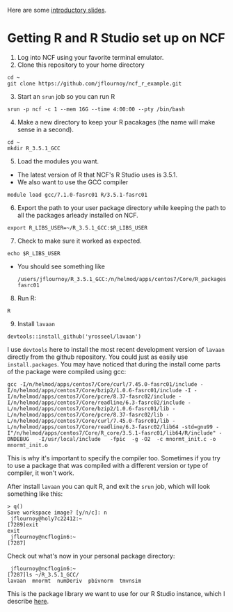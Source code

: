 Here are some [introductory slides](https://docs.google.com/presentation/d/1u9QSS6pNZYpxPMIqVZbyqU2lxGA2OK4QX7bDIpE32Yw/edit?usp=sharing).

# Getting R and R Studio set up on NCF

1. Log into NCF using your favorite terminal emulator.
2. Clone this repository to your home directory
  ```
  cd ~
  git clone https://github.com/jflournoy/ncf_r_example.git
  ```
3. Start an `srun` job so you can run R
  ```
  srun -p ncf -c 1 --mem 16G --time 4:00:00 --pty /bin/bash
  ```
4. Make a new directory to keep your R pacakages (the name will make sense in a second).
  ```
  cd ~
  mkdir R_3.5.1_GCC
  ```
5. Load the modules you want.
  - The latest version of R that NCF's R Studio uses is 3.5.1.
  - We also want to use the GCC compiler
  ```
  module load gcc/7.1.0-fasrc01 R/3.5.1-fasrc01
  ```
6. Export the path to your user package directory while keeping the path to all the packages arleady installed on NCF.
  ```
  export R_LIBS_USER=~/R_3.5.1_GCC:$R_LIBS_USER
  ```
7. Check to make sure it worked as expected.
  ```
  echo $R_LIBS_USER
  ```
  - You should see something like
    ```
    /users/jflournoy/R_3.5.1_GCC:/n/helmod/apps/centos7/Core/R_packages/3.5.1-fasrc01
    ```
8. Run R:
  ```
  R
  ```
9. Install `lavaan`
  ```
  devtools::install_github('yrosseel/lavaan')
  ```
  
I use `devtools` here to install the most recent development version of `lavaan` directly from the github repository. You could just as easily use `install.packages`. You may have noticed that during the install come parts of the package were compiled using gcc:
```
gcc -I/n/helmod/apps/centos7/Core/curl/7.45.0-fasrc01/include -I/n/helmod/apps/centos7/Core/bzip2/1.0.6-fasrc01/include -I -I/n/helmod/apps/centos7/Core/pcre/8.37-fasrc02/include -I/n/helmod/apps/centos7/Core/readline/6.3-fasrc02/include -L/n/helmod/apps/centos7/Core/bzip2/1.0.6-fasrc01/lib -L/n/helmod/apps/centos7/Core/pcre/8.37-fasrc02/lib -L/n/helmod/apps/centos7/Core/curl/7.45.0-fasrc01/lib -L/n/helmod/apps/centos7/Core/readline/6.3-fasrc02/lib64 -std=gnu99 -I"/n/helmod/apps/centos7/Core/R_core/3.5.1-fasrc01/lib64/R/include" -DNDEBUG   -I/usr/local/include   -fpic  -g -O2  -c mnormt_init.c -o mnormt_init.o
```
This is why it's important to specify the compiler too. Sometimes if you try to use a package that was compiled with a different version or type of compiler, it won't work.

After install `lavaan` you can quit R, and exit the `srun` job, which will look something like this:
```
> q()
Save workspace image? [y/n/c]: n
 jflournoy@holy7c22412:~
[7289]exit
exit
 jflournoy@ncflogin6:~
[7287]
```

Check out what's now in your personal package directory:
```
 jflournoy@ncflogin6:~
[7287]ls ~/R_3.5.1_GCC/
lavaan	mnormt	numDeriv  pbivnorm  tmvnsim
```

This is the package library we want to use for our R Studio instance, which I describe [here](README.r_studio.md).
